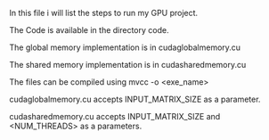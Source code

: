 In this file i will list the steps to run my GPU project.

The Code is available in the directory code.

The global memory implementation is in cudaglobalmemory.cu

The shared memory implementation is in cudasharedmemory.cu

The files can be compiled using mvcc -o <exe_name> <fileName>

cudaglobalmemory.cu accepts INPUT_MATRIX_SIZE as a parameter.

cudasharedmemory.cu accepts INPUT_MATRIX_SIZE and <NUM_THREADS> as a parameters.